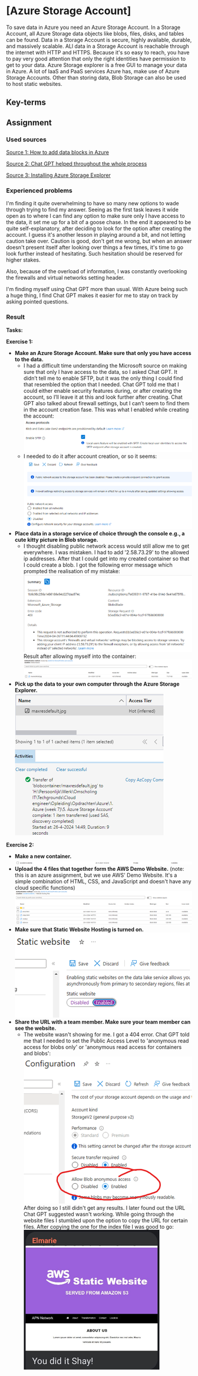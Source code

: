# [Azure Storage Account]
To save data in Azure you need an Azure Storage Account. In a Storage Account, all Azure Storage data objects like blobs, files, disks, and tables can be found. Data in a Storage Account is secure, highly available, durable, and massively scalable. ALl data in a Storage Account is reachable through the internet with HTTP and HTTPS. Because it's so easy to reach, you have to pay very good attention that only the right identities have permission to get to your data. Azure Storage explorer is a free GUI to manage your data in Azure. A lot of IaaS and PaaS services Azure has, make use of Azure Storage Accounts. Other than storing data, Blob Storage can also be used to host static websites.  



## Key-terms


## Assignment
### Used sources
[Source 1: How to add data blocks in Azure](https://learn.microsoft.com/en-us/azure/storage/blobs/storage-quickstart-blobs-portal)

[Source 2: Chat GPT helped throughout the whole process](https://chat.openai.com)

[Source 3: Installing Azure Storage Explorer](https://learn.microsoft.com/en-us/azure/storage/storage-explorer/vs-azure-tools-storage-manage-with-storage-explorer?tabs=windows#download-and-install)

### Experienced problems
I'm finding it quite overwhelming to have so many new options to wade through trying to find my answer. Seeing as the first task leaves it wide open as to where I can find any option to make sure only I have access to the data, it set me up for a bit of a goose chase. In the end it appeared to be quite self-explanatory, after deciding to look for the option after creating the account. I guess it's another lesson in playing around a bit, and not letting caution take over. Caution is good, don't get me wrong, but when an answer doesn't present itself after looking over things a few times, it's time to go look further instead of hesitating. Such hesitation should be reserved for higher stakes. 

Also, because of the overload of information, I was constantly overlooking the firewalls and virtual networks setting header.

I'm finding myself using Chat GPT more than usual. With Azure being such a huge thing, I find Chat GPT makes it easier for me to stay on track by asking pointed questions. 

### Result
**Tasks:**  

**Exercise 1:**
-   **Make an Azure Storage Account. Make sure that only you have access to the data.**
    -	I had a difficult time understanding the Microsoft source on making sure that only I have access to the data, so I asked Chat GPT. It didn’t tell me to enable SFTP, but it was the only thing I could find that resembled the option that I needed. Chat GPT told me that I could either enable security features during, or after creating the account, so I’ll leave it at this and look further after creating. Chat GPT also talked about firewall settings, but I can’t seem to find them in the account creation fase. This was what I enabled while creating the account:  
        ![Result1](Proof_of_Success_1.1.png)
    -	I needed to do it after account creation, or so it seems:  
        ![Result2](Proof_of_Success_1.2.png)  
-   **Place data in a storage service of choice through the console e.g., a cute kitty picture in Blob storage.**  
    -   I thought disabling public network access would still allow me to get everywhere. I was mistaken. I had to add '2.58.73.29' to the allowed ip addresses. After that I could get into my created container so that I could create a blob. I got the following error message which prompted the realisation of my mistake:  
    ![Result3](Proof_of_Success_1.3.png)  
        Result after allowing myself into the container:
        ![Result4](Proof_of_Success_1.4.png)
-   **Pick up the data to your own computer through the Azure Storage Explorer.**  
    ![Result5](Proof_of_Success_1.5.png)

**Exercise 2:**  
-   **Make a new container.**  
    ![Result6](Proof_of_Success_2.1.png)
-   **Upload the 4 files that together form the AWS Demo Website.** (note: this is an azure assignment, but we use AWS' Demo Website. It's a simple combination of HTML, CSS, and JavaScript and doesn't have any cloud specific functions)  
    ![Result7](Proof_of_Success_2.2.png)
-   **Make sure that Static Website Hosting is turned on.**  
    ![Result8](Proof_of_Success_2.3.png)
-   **Share the URL with a team member. Make sure your team member can see the website.**  
    -   The website wasn't showing for me. I got a 404 error. Chat GPT told me that I needed to set the Public Access Level to 'anonymous read access for blobs only' or 'anonymous read access for containers and blobs':  
    ![Result9](Proof_of_Success_2.4.png)   
    After doing so I still didn't get any results. I later found out the URL Chat GPT suggested wasn't working. While going through the website files I stumbled upon the option to copy the URL for certain files. After copying the one for the index file I was good to go:  
    ![Result10](Proof_of_Success_2.5.png)
